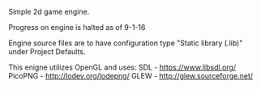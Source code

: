 Simple 2d game engine.

Progress on engine is halted as of 9-1-16

Engine source files are to have configuration type "Static library (.lib)" under Project Defaults.

This enigne utilizes OpenGL and uses: 
SDL - https://www.libsdl.org/
PicoPNG - http://lodev.org/lodepng/
GLEW - http://glew.sourceforge.net/

